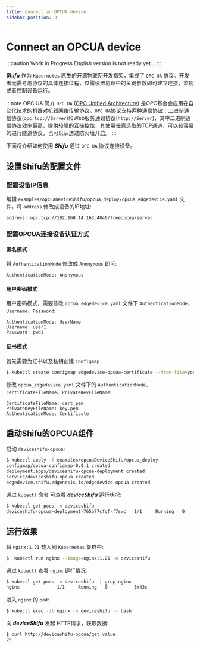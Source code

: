 ```yaml
---
title: Connect an OPCUA device
sidebar_position: 3
---
```


# Connect an OPCUA device

:::caution Work in Progress
English version is not ready yet...
:::

***Shifu*** 作为 `Kubernetes` 原生的开源物联网开发框架，集成了 `OPC UA` 协议。开发者无需考虑协议的具体连接过程，仅需设置协议中的关键参数即可建立连接，监视或者控制设备运行。

:::note OPC UA 简介
`OPC UA` ([OPC Unified Architecture](https://en.wikipedia.org/wiki/OPC_Unified_Architecture)) 是OPC基金会应用在自动化技术的机器对机器网络传输协议。`OPC UA`协议支持两种通信协议：二进制通信协议(`opc.tcp://Server`)和Web服务通讯协议(`http://Server`)，其中二进制通信协议效率最高，提供较强的互操控性，其使用任意选取的TCP通道，可以较容易的进行隧道协议，也可以从透过防火墙开启。
:::

下面将介绍如何使用 ***Shifu*** 通过 `OPC UA` 协议连接设备。

## 设置Shifu的配置文件

### 配置设备IP信息

编辑 `examples/opcuaDeviceShifu/opcua_deploy/opcua_edgedevice.yaml` 文件，将 `address` 修改成设备的IP地址:

```
address: opc.tcp://192.168.14.163:4840/freeopcua/server
```

### 配置OPCUA连接设备认证方式

#### 匿名模式

将 `AuthenticationMode` 修改成 `Anonymous` 即可:

```
AuthenticationMode: Anonymous
```

#### 用户密码模式

用户密码模式，需要修改 `opcua_edgedevice.yaml` 文件下 `AuthenticationMode`、`Username`、`Password`:

```
AuthenticationMode: UserName 
Username: user1  
Password: pwd1
```

#### 证书模式

首先需要为证书以及私钥创建 `Configmap`：

```bash
$ kubectl create configmap edgedevice-opcua-certificate --from-file=your_certificate_file.pem --from-file=your_private_key.pem -n deviceshifu
```

修改 `opcua_edgedevice.yaml` 文件下的 `AuthenticationMode`、`CertificateFileName`、`PrivateKeyFileName`:

```
CertificateFileName: cert.pem  
PrivateKeyFileName: key.pem  
AuthenticationMode: Certificate
```

## 启动Shifu的OPCUA组件

启动 `deviceshifu-opcua`:

```bash
$ kubectl apply -f examples/opcuaDeviceShifu/opcua_deploy
configmap/opcua-configmap-0.0.1 created
deployment.apps/deviceshifu-opcua-deployment created
service/deviceshifu-opcua created
edgedevice.shifu.edgenesis.io/edgedevice-opcua created
```

通过 `kubectl` 命令 可查看 ***deviceShifu*** 运行状况:

```bash
$ kubectl get pods -n deviceshifu
deviceshifu-opcua-deployment-765b77cfcf-f7swc   1/1     Running   0          63s
```

## 运行效果

将 `nginx:1.21` 载入到 `Kubernetes` 集群中:

```bash
$  kubectl run nginx --image=nginx:1.21 -n deviceshifu
```

通过 `kubectl` 查看 `nginx` 运行情况:

```bash
$ kubectl get pods -n deviceshifu  | grep nginx
nginx              1/1     Running   0          3m43s
```

进入 `nginx` 的 `pod`:

```bash
$ kubectl exec -it nginx -n deviceshifu -- bash
```

向 ***deviceShifu*** 发起 HTTP请求，获取数据:

```bash
$ curl http://deviceshifu-opcua/get_value
25
```
